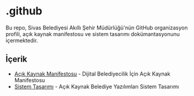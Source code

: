 # .github

Bu repo, Sivas Belediyesi Akıllı Şehir Müdürlüğü'nün GitHub organizasyon profili, açık kaynak manifestosu ve sistem tasarımı dokümantasyonunu içermektedir.

## İçerik

- [Açık Kaynak Manifestosu](/profile/manifesto.md) - Dijital Belediyecilik İçin Açık Kaynak Manifestosu
- [Sistem Tasarımı](/profile/system-design.md) - Açık Kaynak Belediye Yazılımları Sistem Tasarımı